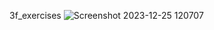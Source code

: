 
3f_exercises ![Screenshot 2023-12-25 120707](https://github.com/tapas37/html-css-projects/assets/119745656/d4e03e0c-257f-4d58-9984-4fc578413c23)

